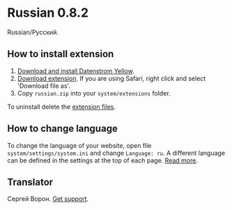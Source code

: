 Russian 0.8.2
=============
Russian/Русский.

## How to install extension

1. [Download and install Datenstrom Yellow](https://github.com/datenstrom/yellow/).
2. [Download extension](https://github.com/datenstrom/yellow-extensions/raw/master/zip/russian.zip). If you are using Safari, right click and select 'Download file as'.
3. Copy `russian.zip` into your `system/extensions` folder.

To uninstall delete the [extension files](update.ini).

## How to change language

To change the language of your website, open file `system/settings/system.ini` and change `Language: ru`. A different language can be defined in the settings at the top of each page. [Read more](https://developers.datenstrom.se/help/adjusting-system#system-settings).

## Translator

Сергей Ворон. [Get support](https://developers.datenstrom.se/help/support).
